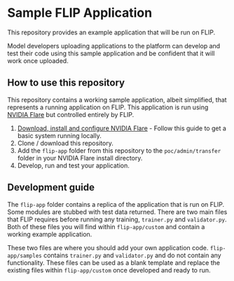 # Sample FLIP Application

This repository provides an example application that will be run on FLIP.

Model developers uploading applications to the platform can develop and test their code using this sample application and be confident that it will work once uploaded.

## **How to use this repository**

This repository contains a working sample application, albeit simplified, that represents a running application on FLIP. This application is run using [NVIDIA Flare](https://github.com/NVIDIA/NVFlare) but controlled entirely by FLIP.

1. [Download, install and configure NVIDIA Flare](https://nvflare.readthedocs.io/en/2.1.1/quickstart.html) - Follow this guide to get a basic system running locally.
1. Clone / download this repository.
1. Add the `flip-app` folder from this repository to the `poc/admin/transfer` folder in your NVIDIA Flare install directory.
1. Develop, run and test your application.

## **Development guide**

The `flip-app` folder contains a replica of the application that is run on FLIP. Some modules are stubbed with test data returned. There are two main files that FLIP requires before running any training, `trainer.py` and `validator.py`. Both of these files you will find within `flip-app/custom` and contain a working example application.

These two files are where you should add your own application code. `flip-app/samples` contains `trainer.py` and `validator.py` and do not contain any functionality. These files can be used as a blank template and replace the existing files within `flip-app/custom` once developed and ready to run. 

